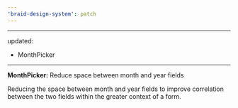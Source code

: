 ```yaml
---
'braid-design-system': patch
---
```


---
updated:
  - MonthPicker
---

**MonthPicker:** Reduce space between month and year fields

Reducing the space between month and year fields to improve correlation between the two fields within the greater context of a form.
